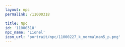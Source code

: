 ```yaml
---
layout: npc
permalink: /11000318

title: Npc
id: '11000318'
npc_name: 'Lionel'
icon_url: 'portrait/npc/11000227_k_normalman5_p.png'
---
```

